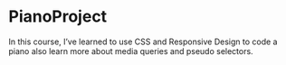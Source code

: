 # PianoProject
In this course, I’ve learned to use CSS and Responsive Design to code a piano also learn more about media queries and pseudo selectors.
